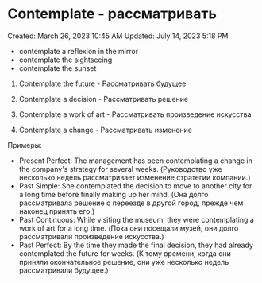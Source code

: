 # Contemplate - рассматривать

Created: March 26, 2023 10:45 AM
Updated: July 14, 2023 5:18 PM

- contemplate a reflexion in the mirror
- contemplate the sightseeing
- contemplate the sunset

1. Contemplate the future - Рассматривать будущее

2. Contemplate a decision - Рассматривать решение

3. Contemplate a work of art - Рассматривать произведение искусства

4. Contemplate a change - Рассматривать изменение

Примеры:

- Present Perfect: The management has been contemplating a change in the company's strategy for several weeks. (Руководство уже несколько недель рассматривает изменение стратегии компании.)
- Past Simple: She contemplated the decision to move to another city for a long time before finally making up her mind. (Она долго рассматривала решение о переезде в другой город, прежде чем наконец принять его.)
- Past Continuous: While visiting the museum, they were contemplating a work of art for a long time. (Пока они посещали музей, они долго рассматривали произведение искусства.)
- Past Perfect: By the time they made the final decision, they had already contemplated the future for weeks. (К тому времени, когда они приняли окончательное решение, они уже несколько недель рассматривали будущее.)